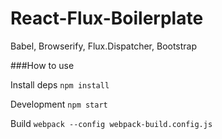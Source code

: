 # React-Flux-Boilerplate

Babel, Browserify, Flux.Dispatcher, Bootstrap

###How to use

Install deps
`npm install`

Development
`npm start`

Build
`webpack --config webpack-build.config.js`
